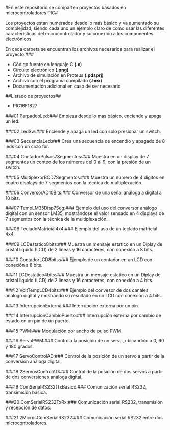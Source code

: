 #En este repositorio se comparten proyectos basados en microcontroladores PIC#

Los proyectos estan numerados desde lo más básico y va aumentado su complejidad, siendo cada uno un ejemplo claro de como usar las diferentes características del microcontrolador y su conexión a los componentes electrónicos.

En cada carpeta se encuentran los archivos necesarios para realizar el proyecto:###

* Código fuente en lenguaje C **(.c)**
* Circuito electrónico **(.png)**
* Archivo de simulación en Proteus **(.pdsprj)**
* Archivo con el programa compilado **(.hex)**
* Documentación adicional en caso de ser necesario

##Listado de proyectos##

* PIC16F1827

###01 ParpadeoLed:### Empieza desde lo mas básico, enciende y apaga un led.

###02 LedSw:### Enciende y apaga un led con solo presionar un switch.

###03 SecuenciaLed:### Crea una secuencia de encendio y apagado de 8 leds con un ciclo for.

###04 ContadorPulsos7Segmentos:### Muestra en un display de 7 segmentos un conteo de los números del 0 al 9, con la presión de un switch.

###05 MultiplexorBCD7Segmentos:### Muestra un número de 4 digitos en cuatro displays de 7 segmentos con la técnica de multiplexación.

###06 ConversorAD10Bits:### Conversor de una señal análoga a digital a 10 bits.

###07 TempLM35Disp7Seg:### Ejemplo del uso del conversor análogo digital con un sensor LM35, mostrándose el valor sensado en 4 displays de 7 segmentos con la técnica de la multiplexación.

###08 TecladoMatricial4x4:### Ejemplo del uso de un teclado matricial 4x4.

###09 LCDestatico8bits:### Muestra un mensaje estatico en un Diplay de cristal liquido (LCD) de 2 lineas y 16 caracteres, con conexión a 8 bits.

###10 ContadorLCD8bits:### Ejemplo de un contador en un LCD con conexión a 8 bits.

###11 LCDestatico4bits:### Muestra un mensaje estatico en un Diplay de cristal liquido (LCD) de 2 lineas y 16 caracteres, con conexión a 4 bits.

###12 VoltTempLCD4bits:### Ejemplo del convesor de dos canales análogo digital y mostrando su resultado en un LCD con conexión a 4 bits.

###13 InterrupcionExterna:### Interrupción externa por un pin.

###14 InterrupcionCambioPuerto:### Interrupción externa por cambio de estado en un pin de un puerto.

###15 PWM:### Modulación por ancho de pulso PWM.

###16 ServoPWM:### Controla la posición de un servo, ubicandolo a 0, 90 y 180 grados.

###17 ServoControlAD:### Control de la posición de un servo a partir de la conversión análoga digital.

###18 2ServosControlAD:### Control de la posición de dos servos a partir de dos conversiones análoga digital.

###19 ComSerialRS232(TxBasico:### Comunicación serial RS232, transimisión básica.

###20 ComSerialRS232TxRx:### Comunicación serial RS232, transmisión y recepción de datos.

###21 2MicrosComSerialRS232:### Comunicación serial RS232 entre dos microcontroladores.